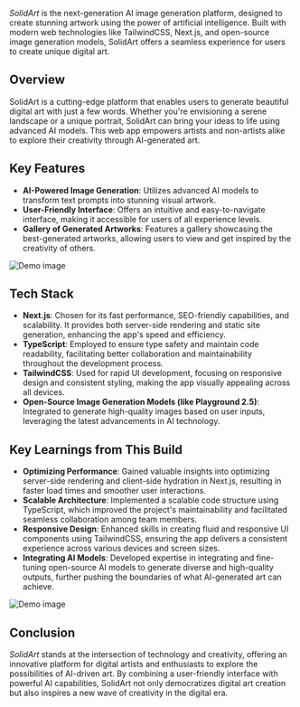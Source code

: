 _SolidArt_ is the next-generation AI image generation platform, designed to create stunning artwork using the power of artificial intelligence. Built with modern web technologies like TailwindCSS, Next.js, and open-source image generation models, SolidArt offers a seamless experience for users to create unique digital art.

## Overview

SolidArt is a cutting-edge platform that enables users to generate beautiful digital art with just a few words. Whether you're envisioning a serene landscape or a unique portrait, SolidArt can bring your ideas to life using advanced AI models. This web app empowers artists and non-artists alike to explore their creativity through AI-generated art.

## Key Features

- **AI-Powered Image Generation**: Utilizes advanced AI models to transform text prompts into stunning visual artwork.
- **User-Friendly Interface**: Offers an intuitive and easy-to-navigate interface, making it accessible for users of all experience levels.
- **Gallery of Generated Artworks**: Features a gallery showcasing the best-generated artworks, allowing users to view and get inspired by the creativity of others.

![Demo image](https://blue-official-newt-770.mypinata.cloud/ipfs/QmZA2VHp1Zyc11NMn4Ww3RDMaAaESvYrhYQv3rnrmvXaiX)

## Tech Stack

- **Next.js**: Chosen for its fast performance, SEO-friendly capabilities, and scalability. It provides both server-side rendering and static site generation, enhancing the app's speed and efficiency.
- **TypeScript**: Employed to ensure type safety and maintain code readability, facilitating better collaboration and maintainability throughout the development process.
- **TailwindCSS**: Used for rapid UI development, focusing on responsive design and consistent styling, making the app visually appealing across all devices.
- **Open-Source Image Generation Models (like Playground 2.5)**: Integrated to generate high-quality images based on user inputs, leveraging the latest advancements in AI technology.

## Key Learnings from This Build

- **Optimizing Performance**: Gained valuable insights into optimizing server-side rendering and client-side hydration in Next.js, resulting in faster load times and smoother user interactions.
- **Scalable Architecture**: Implemented a scalable code structure using TypeScript, which improved the project's maintainability and facilitated seamless collaboration among team members.
- **Responsive Design**: Enhanced skills in creating fluid and responsive UI components using TailwindCSS, ensuring the app delivers a consistent experience across various devices and screen sizes.
- **Integrating AI Models**: Developed expertise in integrating and fine-tuning open-source AI models to generate diverse and high-quality outputs, further pushing the boundaries of what AI-generated art can achieve.

![Demo image](https://blue-official-newt-770.mypinata.cloud/ipfs/QmToaxPh1tw2uPMj3uxiYwS3uVnkcpusLNHbPZd1s39CDC)

## Conclusion

_SolidArt_ stands at the intersection of technology and creativity, offering an innovative platform for digital artists and enthusiasts to explore the possibilities of AI-driven art. By combining a user-friendly interface with powerful AI capabilities, SolidArt not only democratizes digital art creation but also inspires a new wave of creativity in the digital era.

